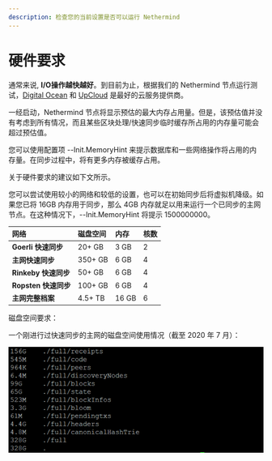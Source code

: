 ```yaml
---
description: 检查您的当前设置是否可以运行 Nethermind
---
```


# 硬件要求

通常来说, **I/O操作越快越好**。到目前为止，根据我们的 Nethermind 节点运行测试，[Digital Ocean](https://www.digitalocean.com/) 和 [UpCloud](https://upcloud.com/) 是最好的云服务提供商。

一经启动，Nethermind 节点将显示预估的最大内存占用量。但是，该预估值并没有考虑到所有情况，而且某些区块处理/快速同步临时缓存所占用的内存量可能会超过预估值。

您可以使用配置项 --Init.MemoryHint 来提示数据库和一些网络操作将占用的内存量。在同步过程中，将有更多内存被缓存占用。

关于硬件要求的建议如下文所示。

您可以尝试使用较小的网络和较低的设置，也可以在初始同步后将虚拟机降级。如果您已将 16GB 内存用于同步，那么 4GB 内存就足以用来运行一个已同步的主网节点。在这种情况下，--Init.MemoryHint 将提示 1500000000。

| 网络 | 磁盘空间 | 内存 | 核数 |
| :--- | :--- | :--- | :--- |
| **Goerli 快速同步** | 20+ GB | 3 GB | 2 |
| **主网快速同步** | 350+ GB | 6 GB | 4 |
| **Rinkeby 快速同步** | 50+ GB | 6 GB | 4 |
| **Ropsten 快速同步** | 100+ GB | 6 GB | 4 |
| **主网完整档案** | 4.5+ TB | 16 GB | 6 |

磁盘空间要求：

一个刚进行过快速同步的主网的磁盘空间使用情况（截至 2020 年 7 月）：

![如果您在同步时没有下载收据，则可节省 160GB 的磁盘空间。如果您在同步时没有下载区块体，则可节省 99GB以上的磁盘空间。](../.gitbook/assets/image%20%2856%29.png)





